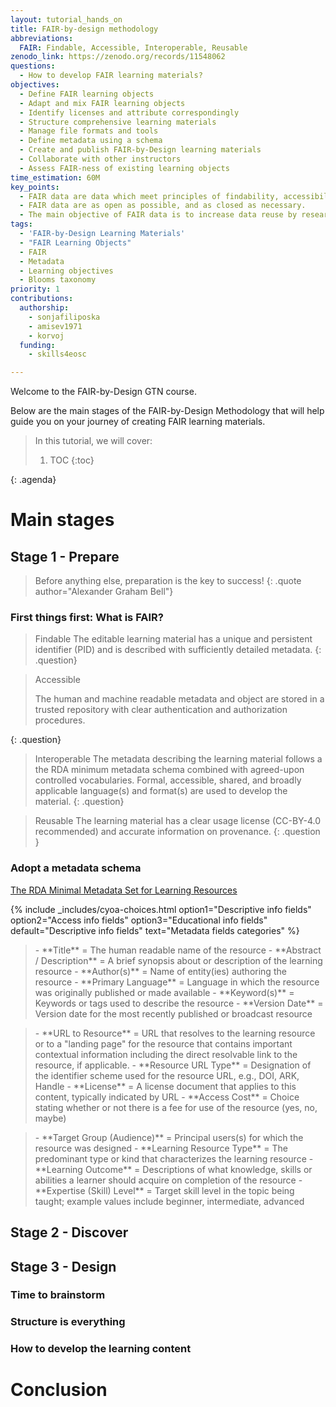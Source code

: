 ```yaml
---
layout: tutorial_hands_on
title: FAIR-by-design methodology
abbreviations:
  FAIR: Findable, Accessible, Interoperable, Reusable
zenodo_link: https://zenodo.org/records/11548062
questions:
  - How to develop FAIR learning materials?
objectives:
  - Define FAIR learning objects
  - Adapt and mix FAIR learning objects
  - Identify licenses and attribute correspondingly
  - Structure comprehensive learning materials
  - Manage file formats and tools
  - Define metadata using a schema
  - Create and publish FAIR-by-Design learning materials
  - Collaborate with other instructors
  - Assess FAIR-ness of existing learning objects
time_estimation: 60M
key_points:
  - FAIR data are data which meet principles of findability, accessibility, interoperability, and reusability (FAIR).
  - FAIR data are as open as possible, and as closed as necessary.
  - The main objective of FAIR data is to increase data reuse by researchers.
tags:
  - 'FAIR-by-Design Learning Materials'
  - "FAIR Learning Objects"
  - FAIR
  - Metadata
  - Learning objectives
  - Blooms taxonomy
priority: 1
contributions:
  authorship:
    - sonjafiliposka
    - amisev1971
    - korvoj
  funding:
    - skills4eosc

---
```



Welcome to the FAIR-by-Design GTN course.

Below are the main stages of the FAIR-by-Design Methodology that will help guide you on your journey of creating FAIR learning materials.


> <agenda-title></agenda-title>
>
> In this tutorial, we will cover:
>
> 1. TOC
> {:toc}
>
{: .agenda}


# Main stages

## Stage 1 - Prepare
> Before anything else, preparation is the key to success!
{: .quote author="Alexander Graham Bell"}

### First things first: What is FAIR?


> <question-title>Findable</question-title>
> The editable learning material has a unique and persistent identifier (PID) and is described with sufficiently detailed metadata.
{: .question}


> <question-title>Accessible</question-title>
>
> The human and machine readable metadata and object are stored in a trusted repository with clear authentication and authorization procedures.
>
{: .question}


> <question-title>Interoperable</question-title>
> The metadata describing the learning material follows a the RDA minimum metadata schema combined with agreed-upon controlled vocabularies.
> Formal, accessible, shared, and broadly applicable language(s) and format(s) are used to develop the material.
{: .question}


> <question-title>Reusable</question-title>
>The learning material has a clear usage license (CC-BY-4.0 recommended) and accurate information on provenance.
{: .question }

### Adopt a metadata schema
  <a href="https://fair-by-design-methodology.github.io/FAIR-by-Design_ToT/latest/Stage%201%20%E2%80%93%20Prepare/02-Preparing%20FAIR%20Learning%20Objects/02-Preparing%20FAIR%20Learning%20Objects/#rda-minimal-metadata-for-learning-resources" class="btn btn-primary btn-lg btn-block">The RDA Minimal Metadata Set for Learning Resources</a>

{% include _includes/cyoa-choices.html option1="Descriptive info fields" option2="Access info fields" option3="Educational info fields" default="Descriptive info fields" text="Metadata fields categories" %} 


><div class="Descriptive info fields" markdown="1">
>- **Title** =	The human readable name of the resource
>- **Abstract / Description** =	A brief synopsis about or description of the learning resource
>- **Author(s)** =	Name of entity(ies) authoring the resource
>- **Primary Language** =	Language in which the resource was originally published or made available
>- **Keyword(s)** =	Keywords or tags used to describe the resource
>- **Version Date** =	Version date for the most recently published or broadcast resource
></div>

><div class="Access info fields" markdown="1">
>- **URL to Resource** =	URL that resolves to the learning resource or to a "landing page" for the resource that contains important contextual information including the direct resolvable link to the resource, if applicable.
>- **Resource URL Type**	 = Designation of the identifier scheme used for the resource URL, e.g., DOI, ARK, Handle
>- **License** =	A license document that applies to this content, typically indicated by URL
>- **Access Cost**	= Choice stating whether or not there is a fee for use of the resource (yes, no, maybe)
></div>

><div class="Educational info fields" markdown="1">
>- **Target Group (Audience)** =	Principal users(s) for which the resource was designed
>- **Learning Resource Type** =	The predominant type or kind that characterizes the learning resource
>- **Learning Outcome** =	Descriptions of what knowledge, skills or abilities a learner should acquire on completion of the resource
>- **Expertise (Skill) Level** =	Target skill level in the topic being taught; example values include beginner, intermediate, advanced
></div>


## Stage 2 - Discover

## Stage 3 - Design

### Time to brainstorm

### Structure is everything

### How to develop the learning content


# Conclusion

